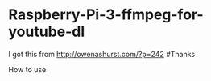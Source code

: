 # Raspberry-Pi-3-ffmpeg-for-youtube-dl

I got this from http://owenashurst.com/?p=242
#Thanks



How to use
